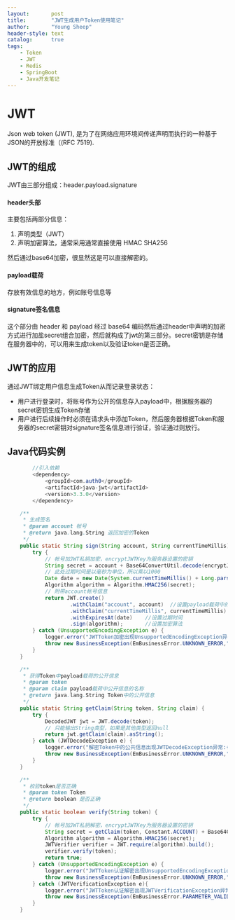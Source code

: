 ```yaml
---
layout:       post
title:        "JWT生成用户Token使用笔记"
author:       "Young Sheep"
header-style: text
catalog:      true
tags:
    - Token
    - JWT
    - Redis
    - SpringBoot
    - Java开发笔记
---
```

# JWT
Json web token (JWT), 是为了在网络应用环境间传递声明而执行的一种基于JSON的开放标准（(RFC 7519).
## JWT的组成
JWT由三部分组成：header.payload.signature
#### header头部
主要包括两部分信息：
 1. 声明类型（JWT）
 2. 声明加密算法，通常采用通常直接使用 HMAC SHA256  

然后通过base64加密，很显然这是可以直接解密的。
#### payload载荷
存放有效信息的地方，例如账号信息等
#### signature签名信息
这个部分由 header 和 payload 经过 base64 编码然后通过header中声明的加密方式进行加盐secret组合加密，然后就构成了jwt的第三部分。secret密钥是存储在服务器中的，可以用来生成token以及验证token是否正确。
## JWT的应用  
通过JWT绑定用户信息生成Token从而记录登录状态：

-   用户进行登录时，将账号作为公开的信息存入payload中，根据服务器的secret密钥生成Token存储
-   用户进行后续操作时必须在请求头中添加Token，然后服务器根据Token和服务器的secret密钥对signature签名信息进行验证，验证通过则放行。

## Java代码实例
```java
		//引入依赖
		<dependency>
            <groupId>com.auth0</groupId>
            <artifactId>java-jwt</artifactId>
            <version>3.3.0</version>
        </dependency>
```


```java
	/**
     * 生成签名
     * @param account 帐号
     * @return java.lang.String 返回加密的Token
     */
    public static String sign(String account, String currentTimeMillis) {
        try {
            // 帐号加JWT私钥加密，encryptJWTKey为服务器设置的密钥
            String secret = account + Base64ConvertUtil.decode(encryptJWTKey);
            // 此处过期时间是以毫秒为单位，所以乘以1000
            Date date = new Date(System.currentTimeMillis() + Long.parseLong(accessTokenExpireTime) * 1000);
            Algorithm algorithm = Algorithm.HMAC256(secret);
            // 附带account帐号信息
            return JWT.create()
                    .withClaim("account", account)	//设置payload载荷中的公开账号信息
                    .withClaim("currentTimeMillis", currentTimeMillis)	//设置payload载荷中的时间信息，账号再次登录会生成新的Token，可通过Token创建时间与最新登录时间对比判断Token是否为最新的
                    .withExpiresAt(date)  	//设置过期时间
                    .sign(algorithm);		//设置加密算法
        } catch (UnsupportedEncodingException e) {
            logger.error("JWTToken加密出现UnsupportedEncodingException异常:{}", e.getMessage());
            throw new BusinessException(EmBusinessError.UNKNOWN_ERROR,"JWTToken加密出现UnsupportedEncodingException异常:" + e.getMessage());
        }
    }
```


```java
	/**
     * 获得Token中payload载荷的公开信息
     * @param token 
     * @param claim payload载荷中公开信息的名称
     * @return java.lang.String Token中的公开信息
     */
    public static String getClaim(String token, String claim) {
        try {
            DecodedJWT jwt = JWT.decode(token);
            // 只能输出String类型，如果是其他类型返回null
            return jwt.getClaim(claim).asString();
        } catch (JWTDecodeException e) {
            logger.error("解密Token中的公共信息出现JWTDecodeException异常:{}", e.getMessage());
            throw new BusinessException(EmBusinessError.UNKNOWN_ERROR,"解密Token中的公共信息出现JWTDecodeException异常:" + e.getMessage());
        }
    }
```


```java
    /**
     * 校验token是否正确
     * @param token Token
     * @return boolean 是否正确
     */
    public static boolean verify(String token) {
        try {
            // 帐号加JWT私钥解密，encryptJWTKey为服务器设置的密钥
            String secret = getClaim(token, Constant.ACCOUNT) + Base64ConvertUtil.decode(encryptJWTKey);
            Algorithm algorithm = Algorithm.HMAC256(secret);
            JWTVerifier verifier = JWT.require(algorithm).build();
            verifier.verify(token);
            return true;
        } catch (UnsupportedEncodingException e) {
            logger.error("JWTToken认证解密出现UnsupportedEncodingException异常:{}", e.getMessage());
            throw new BusinessException(EmBusinessError.UNKNOWN_ERROR,"JWTToken认证解密出现UnsupportedEncodingException异常:" + e.getMessage());
        } catch (JWTVerificationException e){
            logger.error("JWTToken认证解密出现JWTVerificationException异常:{}", e.getMessage());
            throw new BusinessException(EmBusinessError.PARAMETER_VALIDATION_ERROR,"JWTToken认证解密出现JWTVerificationException异常:" + e.getMessage());
        }
    }
```
